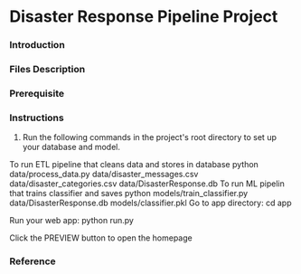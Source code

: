 # Disaster Response Pipeline Project

### Introduction

### Files Description

### Prerequisite

### Instructions
1. Run the following commands in the project's root directory to set up your database and model.

  To run ETL pipeline that cleans data and stores in database python data/process_data.py data/disaster_messages.csv data/disaster_categories.csv data/DisasterResponse.db
To run ML pipelin that trains classifier and saves python models/train_classifier.py data/DisasterResponse.db models/classifier.pkl
Go to app directory: cd app

Run your web app: python run.py

Click the PREVIEW button to open the homepage

### Reference
